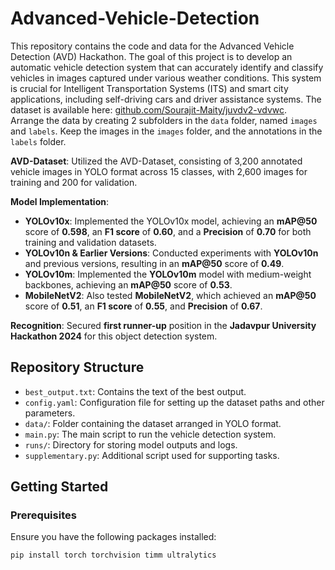 # Advanced-Vehicle-Detection

This repository contains the code and data for the Advanced Vehicle Detection (AVD) Hackathon. The goal of this project is to develop an automatic vehicle detection system that can accurately identify and classify vehicles in images captured under various weather conditions. This system is crucial for Intelligent Transportation Systems (ITS) and smart city applications, including self-driving cars and driver assistance systems. The dataset is available here: [github.com/Sourajit-Maity/juvdv2-vdvwc](https://github.com/Sourajit-Maity/juvdv2-vdvwc).
<br>
Arrange the data by creating 2 subfolders in the `data` folder, named `images` and `labels`. Keep the images in the `images` folder, and the annotations in the `labels` folder.



 **AVD-Dataset**: Utilized the AVD-Dataset, consisting of 3,200 annotated vehicle images in YOLO format across 15 classes, with 2,600 images for training and 200 for validation.
  
**Model Implementation**:
  - **YOLOv10x**: Implemented the YOLOv10x model, achieving an **mAP@50** score of **0.598**, an **F1 score** of **0.60**, and a **Precision** of **0.70** for both training and validation datasets.
  - **YOLOv10n & Earlier Versions**: Conducted experiments with **YOLOv10n** and previous versions, resulting in an **mAP@50** score of **0.49**.
  - **YOLOv10m**: Implemented the **YOLOv10m** model with medium-weight backbones, achieving an **mAP@50** score of **0.53**.
  - **MobileNetV2**: Also tested **MobileNetV2**, which achieved an **mAP@50** score of **0.51**, an **F1 score** of **0.55**, and **Precision** of **0.67**.
  
**Recognition**: Secured **first runner-up** position in the **Jadavpur University Hackathon 2024** for this object detection system.


## Repository Structure

- `best_output.txt`: Contains the text of the best output.
- `config.yaml`: Configuration file for setting up the dataset paths and other parameters.
- `data/`: Folder containing the dataset arranged in YOLO format.
- `main.py`: The main script to run the vehicle detection system.
- `runs/`: Directory for storing model outputs and logs.
- `supplementary.py`: Additional script used for supporting tasks.

## Getting Started

### Prerequisites

Ensure you have the following packages installed:

```bash
pip install torch torchvision timm ultralytics






